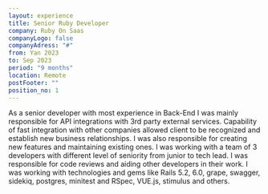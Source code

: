 ```yaml
---
layout: experience
title: Senior Ruby Developer
company: Ruby On Saas
companyLogo: false
companyAdress: "#"
from: Yan 2023
to: Sep 2023
period: "9 months"
location: Remote
postFooter: ""
position_no: 1
---
```


As a senior developer with most experience in Back-End I was mainly responsible for API integrations with 3rd party external services. Capability of fast integration with other companies allowed client to be recognized and establish new business relationships.
I was also responsible for creating new features and maintaining existing ones. I was working with a team of 3 developers with different level of seniority from junior to tech lead. I was responsible for code reviews and aiding other developers in their work. I was working with technologies and gems like Rails 5.2, 6.0, grape, swagger, sidekiq, postgres, minitest and RSpec, VUE.js, stimulus and others.




